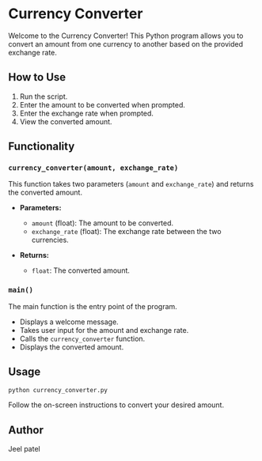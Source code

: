# Currency Converter

Welcome to the Currency Converter! This Python program allows you to convert an amount from one currency to another based on the provided exchange rate.

## How to Use

1. Run the script.
2. Enter the amount to be converted when prompted.
3. Enter the exchange rate when prompted.
4. View the converted amount.

## Functionality

### `currency_converter(amount, exchange_rate)`

This function takes two parameters (`amount` and `exchange_rate`) and returns the converted amount.

- **Parameters:**
  - `amount` (float): The amount to be converted.
  - `exchange_rate` (float): The exchange rate between the two currencies.

- **Returns:**
  - `float`: The converted amount.

### `main()`

The main function is the entry point of the program.

- Displays a welcome message.
- Takes user input for the amount and exchange rate.
- Calls the `currency_converter` function.
- Displays the converted amount.

## Usage

```bash
python currency_converter.py
```

Follow the on-screen instructions to convert your desired amount.

## Author

Jeel patel
